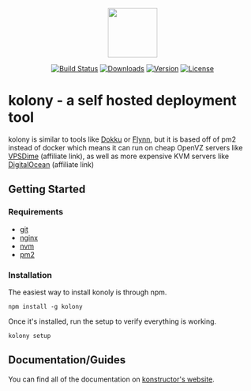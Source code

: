<p align="center"><a href="https://konstructor.js.org" target="_blank"><img width="100"src="https://konstructor.js.org/assets/static/images/konstructor.png"></a></p>
<p align="center">
  <a href="https://travis-ci.org/konstructorjs/kolony"><img src="https://img.shields.io/travis/konstructorjs/kolony.svg" alt="Build Status"></a>
  <a href="https://www.npmjs.com/package/kolony"><img src="https://img.shields.io/npm/dm/kolony.svg" alt="Downloads"></a>
  <a href="https://www.npmjs.com/package/kolony"><img src="https://img.shields.io/npm/v/kolony.svg" alt="Version"></a>
  <a href="https://www.npmjs.com/package/kolony"><img src="https://img.shields.io/npm/l/kolony.svg" alt="License"></a>
</p>

# kolony - a self hosted deployment tool
kolony is similar to tools like [Dokku](https://github.com/dokku/dokku) or [Flynn](https://flynn.io/), but it is based off of pm2 instead of docker which means it can run on cheap OpenVZ servers like [VPSDime](https://vpsdime.com/aff.php?aff=1576) (affiliate link), as well as more expensive KVM servers like [DigitalOcean](https://m.do.co/c/4bfd9876d75a) (affiliate link)

## Getting Started

### Requirements
- [git](https://git-scm.com/)
- [nginx](https://www.nginx.com/resources/wiki/)
- [nvm](https://github.com/creationix/nvm)
- [pm2](http://pm2.keymetrics.io/)

### Installation
The easiest way to install konoly is through npm.
```
npm install -g kolony
```

Once it's installed, run the setup to verify everything is working.
```
kolony setup
```

## Documentation/Guides
You can find all of the documentation on [konstructor's website](https://konstructor.js.org/guides/kolony).
